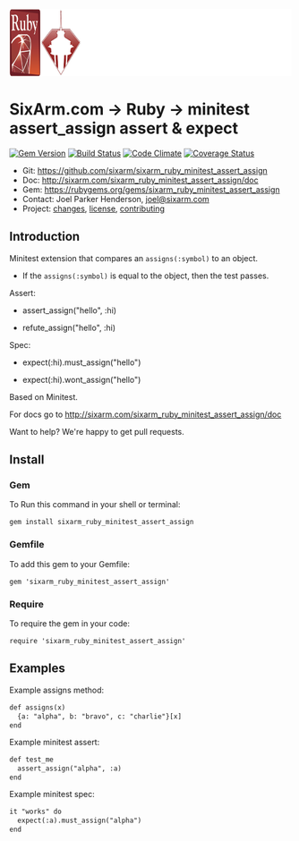 <img src="README.png" width="960" height="120" alt="README" />

# SixArm.com → Ruby → minitest<br> assert_assign assert & expect

<!--header-open-->

[![Gem Version](https://badge.fury.io/rb/sixarm_ruby_minitest_assert_assign.svg)](http://badge.fury.io/rb/sixarm_ruby_minitest_assert_assign)
[![Build Status](https://travis-ci.org/SixArm/sixarm_ruby_minitest_assert_assign.png)](https://travis-ci.org/SixArm/sixarm_ruby_minitest_assert_assign)
[![Code Climate](https://codeclimate.com/github/SixArm/sixarm_ruby_minitest_assert_assign.png)](https://codeclimate.com/github/SixArm/sixarm_ruby_minitest_assert_assign)
[![Coverage Status](https://coveralls.io/repos/SixArm/sixarm_ruby_minitest_assert_assign/badge.svg?branch=master&service=github)](https://coveralls.io/github/SixArm/sixarm_ruby_minitest_assert_assign?branch=master)

* Git: <https://github.com/sixarm/sixarm_ruby_minitest_assert_assign>
* Doc: <http://sixarm.com/sixarm_ruby_minitest_assert_assign/doc>
* Gem: <https://rubygems.org/gems/sixarm_ruby_minitest_assert_assign>
* Contact: Joel Parker Henderson, <joel@sixarm.com>
* Project: [changes](CHANGES.md), [license](LICENSE.md), [contributing](CONTRIBUTING.md)

<!--header-shut-->

## Introduction

Minitest extension that compares an `assigns(:symbol)` to an object.

  * If the `assigns(:symbol)` is equal to the object, then the test passes. 

Assert:

   * assert_assign("hello", :hi)

   * refute_assign("hello", :hi)

Spec:

   * expect(:hi).must_assign("hello")

   * expect(:hi).wont_assign("hello")

Based on Minitest.

For docs go to <http://sixarm.com/sixarm_ruby_minitest_assert_assign/doc>

Want to help? We're happy to get pull requests.


<!--install-open-->

## Install

### Gem

To Run this command in your shell or terminal:

    gem install sixarm_ruby_minitest_assert_assign

### Gemfile

To add this gem to your Gemfile:

    gem 'sixarm_ruby_minitest_assert_assign'

### Require

To require the gem in your code:

    require 'sixarm_ruby_minitest_assert_assign'

<!--install-shut-->


## Examples

Example assigns method:

    def assigns(x)
      {a: "alpha", b: "bravo", c: "charlie"}[x]
    end

Example minitest assert:

    def test_me
      assert_assign("alpha", :a)
    end

Example minitest spec:

    it "works" do
      expect(:a).must_assign("alpha")
    end

